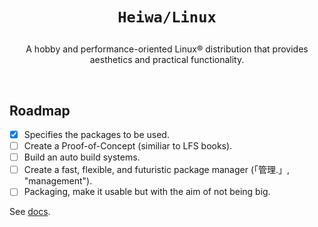 # <p align="center">`Heiwa/Linux`</p>
<p align="center">A hobby and performance-oriented Linux® distribution that provides aesthetics and practical functionality.</p>

<br>

## Roadmap
- [x] Specifies the packages to be used.
- [ ] Create a Proof-of-Concept (similiar to LFS books).
- [ ] Build an auto build systems.
- [ ] Create a fast, flexible, and futuristic package manager (「管理.」, "management").
- [ ] Packaging, make it usable but with the aim of not being big.

See [docs](./docs).
